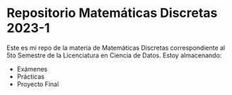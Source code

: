 # Repositorio Matemáticas Discretas 2023-1

Este es mi repo de la materia de Matemáticas Discretas correspondiente al 5to Semestre de la Licenciatura en Ciencia de Datos. Estoy almacenando:

* Exámenes
* Prácticas
* Proyecto Final